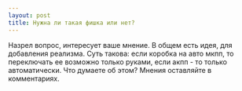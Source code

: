 ```yaml
---
layout: post
title: Нужна ли такая фишка или нет?
---
```


Назрел вопрос, интересует ваше мнение. В общем есть идея, для добавления реализма. Суть такова: если коробка на авто мкпп, то переключать ее возможно только руками, если акпп - то только автоматически. Что думаете об этом? Мнения оставляйте в комментариях.

<div id="vk_poll"></div>
<script type="text/javascript">
VK.Widgets.Poll("vk_poll", {width: 720}, "201837686_09ed2f2848eee54321");
</script>
